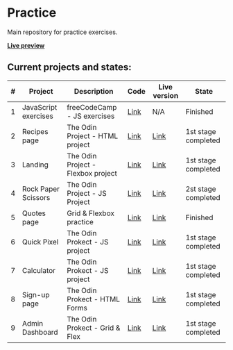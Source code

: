 # Practice

Main repository for practice exercises.

**[Live preview](https://herlnd.github.io/practice/)** 

## Current projects and states:

| **#** | **Project**          | **Description**                    | **Code**                                                                        | **Live version**                                                                 | **State**           |
|-------|----------------------|------------------------------------|---------------------------------------------------------------------------------|----------------------------------------------------------------------------------|---------------------|
| 1     | JavaScript exercises | freeCodeCamp - JS exercises        | [Link](https://github.com/herlnd/practice/tree/main/fcc-projects/js-exercises)  | N/A                                                                              | Finished            |
| 2     | Recipes page         | The Odin Project - HTML project    | [Link](https://github.com/herlnd/practice/tree/main/odin-projects/recipes)      | [Link](https://herlnd.github.io/practice/odin-projects/recipes/index.html)       | 1st stage completed |
| 3     | Landing              | The Odin Project - Flexbox project | [Link](https://github.com/herlnd/practice/tree/main/odin-projects/landing)      | [Link](https://herlnd.github.io/practice/odin-projects/landing/index.html)       | 1st stage completed |
| 4     | Rock Paper Scissors  | The Odin Project - JS Project      | [Link](https://github.com/herlnd/practice/tree/main/odin-projects/rps)          | [Link](https://herlnd.github.io/practice/odin-projects/rps/index.html)           | 2st stage completed |
| 5     | Quotes page          | Grid & Flexbox practice            | [Link](https://github.com/herlnd/practice/tree/main/other-projects/grid-test)   | [Link](https://herlnd.github.io/practice/other-projects/grid-test/index.html)    | Finished            |
| 6     | Quick Pixel          | The Odin Prokect - JS project      | [Link](https://github.com/herlnd/practice/tree/main/odin-projects/etch-a-sketch)| [Link](https://herlnd.github.io/practice/odin-projects/etch-a-sketch/index.html) | 1st stage completed |
| 7     | Calculator           | The Odin Prokect - JS project      | [Link](https://github.com/herlnd/practice/tree/main/odin-projects/calculator)   | [Link](https://herlnd.github.io/practice/odin-projects/calculator/index.html)    | 1st stage completed |
| 8     | Sign-up page         | The Odin Prokect - HTML Forms      | [Link](https://github.com/herlnd/practice/tree/main/odin-projects/sign-up)      | [Link](https://herlnd.github.io/practice/odin-projects/sign-up/index.html)       | 1st stage completed |
| 9     | Admin Dashboard      | The Odin Prokect - Grid & Flex     | [Link](https://github.com/herlnd/practice/tree/main/odin-projects/dashboard)    | [Link](https://herlnd.github.io/practice/odin-projects/dashboard/index.html)     | 1st stage completed |
